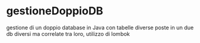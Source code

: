 # gestioneDoppioDB
gestione di un doppio database in Java con tabelle diverse poste in un due db diversi ma correlate tra loro, utilizzo di lombok
